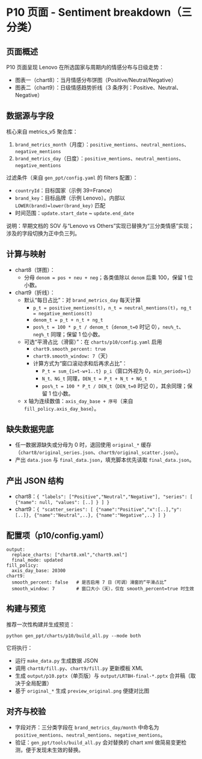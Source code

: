 # P10 页面 - Sentiment breakdown（三分类）

## 页面概述

P10 页面呈现 Lenovo 在所选国家与周期内的情感分布与日级走势：
- 图表一（chart8）：当月情感分布饼图（Positive/Neutral/Negative）
- 图表二（chart9）：日级情感趋势折线（3 条序列：Positive、Neutral、Negative）

## 数据源与字段

核心来自 metrics_v5 聚合库：
1. `brand_metrics_month`（月度）：`positive_mentions`、`neutral_mentions`、`negative_mentions`
2. `brand_metrics_day`（日度）：`positive_mentions`、`neutral_mentions`、`negative_mentions`

过滤条件（来自 `gen_ppt/config.yaml` 的 filters 配置）：
- `countryId`：目标国家（示例 39=France）
- `brand_key`：目标品牌（示例 Lenovo）。内部以 `LOWER(brand)=lower(brand_key)` 匹配
- 时间范围：`update.start_date` ~ `update.end_date`

说明：早期文档的 SOV 与“Lenovo vs Others”实现已替换为“三分类情感”实现；涉及的字段切换为正中负三列。

## 计算与映射

- chart8（饼图）：
  - 分母 `denom = pos + neu + neg`；各类值除以 `denom` 后乘 100，保留 1 位小数。
- chart9（折线）：
  - 默认“每日占比”：对 `brand_metrics_day` 每天计算
    - `p_t = positive_mentions(t)`，`n_t = neutral_mentions(t)`，`ng_t = negative_mentions(t)`
    - `denom_t = p_t + n_t + ng_t`
    - `pos%_t = 100 * p_t / denom_t`（`denom_t=0` 时记 0），`neu%_t`、`neg%_t` 同理；保留 1 位小数。
  - 可选“平滑占比（滑窗）”：在 `charts/p10/config.yaml` 启用
    - `chart9.smooth_percent: true`
    - `chart9.smooth_window: 7`（天）
    - 计算方式为“窗口滚动求和后再求占比”：
      - `P_t = sum_{i=t-w+1..t} p_i`（窗口外视为 0，`min_periods=1`）
      - `N_t、NG_t` 同理，`DEN_t = P_t + N_t + NG_t`
      - `pos%_t = 100 * P_t / DEN_t`（`DEN_t=0` 时记 0），其余同理；保留 1 位小数。
  - x 轴为连续数值：`axis_day_base + 序号`（来自 `fill_policy.axis_day_base`）。

## 缺失数据兜底

- 任一数据源缺失或分母为 0 时，退回使用 `original_*` 缓存（`chart8/original_series.json`、`chart9/original_scatter.json`）。
- 产出 `data.json` 与 `final_data.json`，填充脚本优先读取 `final_data.json`。

## 产出 JSON 结构

- chart8：`{ "labels": ["Positive","Neutral","Negative"], "series": [ {"name": null, "values": [..] } ] }`
- chart9：`{ "scatter_series": [ {"name":"Positive","x":[..],"y":[..]}, {"name":"Neutral",..}, {"name":"Negative",..} ] }`

## 配置项（p10/config.yaml）

```
output:
  replace_charts: ["chart8.xml","chart9.xml"]
  final_mode: updated
fill_policy:
  axis_day_base: 20300
chart9:
  smooth_percent: false   # 是否启用 7 日（可调）滑窗的“平滑占比”
  smooth_window: 7        # 窗口大小（天），仅在 smooth_percent=true 时生效
```

## 构建与预览

推荐一次性构建并生成预览：

```
python gen_ppt/charts/p10/build_all.py --mode both
```

它将执行：
- 运行 `make_data.py` 生成数据 JSON
- 调用 `chart8/fill.py`、`chart9/fill.py` 更新模板 XML
- 生成 `output/p10.pptx`（单页版）与 `output/LRTBH-final-*.pptx` 合并稿（取决于全局配置）
- 基于 `original_*` 生成 `preview_original.png` 便捷对比图

## 对齐与校验

- 字段对齐：三分类字段在 `brand_metrics_day/month` 中命名为 `positive_mentions`、`neutral_mentions`、`negative_mentions`。
- 验证：`gen_ppt/tools/build_all.py` 会对替换的 chart xml 做简易变更检测，便于发现未生效的替换。
